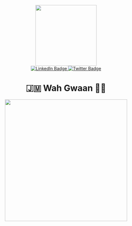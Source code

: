 <div id="header" align="center">
  <img src="https://c.tenor.com/kq7GyBPPIj0AAAAS/sweaty-speedrunner.gif" width="200"/>
  <div id="badges">
    <a href="https://www.linkedin.com/in/nxtexe/">
      <img src="https://img.shields.io/badge/LinkedIn-blue?style=for-the-badge&logo=linkedin&logoColor=white" alt="LinkedIn Badge"/>
    </a>
    <a href="https://twitter.com/Nxtexe">
      <img src="https://img.shields.io/badge/Twitter-blue?style=for-the-badge&logo=twitter&logoColor=white" alt="Twitter Badge"/>
    </a>
  </div>
  <h1>🇯🇲 Wah Gwaan 👋🏾</h1>
</div>

<div align="center">
  <img src="https://instagram.fkin2-1.fna.fbcdn.net/v/t51.2885-15/154039652_3641783805917632_4528624026558641608_n.jpg?stp=dst-jpg_e35&_nc_ht=instagram.fkin2-1.fna.fbcdn.net&_nc_cat=104&_nc_ohc=o_lrUShjsHIAX-roXbz&edm=ALQROFkBAAAA&ccb=7-4&ig_cache_key=MjUxNTA5NTE3OTIxODM5MTk2Ng%3D%3D.2-ccb7-4&oh=00_AT_SoMBR9FNYoYcp_nNpwzVSx9Dz-4cu_ar0K95DPcGPrg&oe=6264D2B6&_nc_sid=30a2ef" width="400" height="400"/>
</div>

<!--
**nxtexe/nxtexe** is a ✨ _special_ ✨ repository because its `README.md` (this file) appears on your GitHub profile.

Here are some ideas to get you started:

- 🔭 I’m currently working on ...
- 🌱 I’m currently learning ...
- 👯 I’m looking to collaborate on ...
- 🤔 I’m looking for help with ...
- 💬 Ask me about ...
- 📫 How to reach me: ...
- 😄 Pronouns: ...
- ⚡ Fun fact: ...
-->
